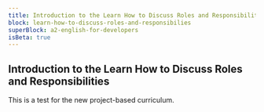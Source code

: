 ```yaml
---
title: Introduction to the Learn How to Discuss Roles and Responsibilities
block: learn-how-to-discuss-roles-and-responsibilies
superBlock: a2-english-for-developers
isBeta: true
---
```


## Introduction to the Learn How to Discuss Roles and Responsibilities

This is a test for the new project-based curriculum.
